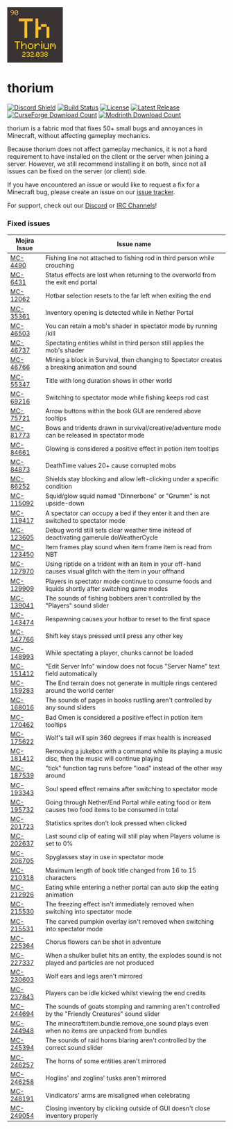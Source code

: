 <img alt="thorium Icon" src="src/main/resources/assets/thorium/icon.png" width="128">

# thorium

[![Discord Shield](https://discordapp.com/api/guilds/938463953644847205/widget.png?style=shield)](https://discord.gg/bXG8H6PVuS)
[![Build Status](https://img.shields.io/github/workflow/status/PotassiumMC/thorium/build/master)](https://github.com/PotassiumMC/thorium/actions)
[![License](https://img.shields.io/github/license/PotassiumMC/thorium)](https://github.com/PotassiumMC/thorium/blob/master/LICENSE)
[![Latest Release](https://img.shields.io/github/v/release/PotassiumMC/thorium)](https://github.com/PotassiumMC/thorium/releases)
[![CurseForge Download Count](https://cf.way2muchnoise.eu/full_thorium_downloads.svg)](https://www.curseforge.com/minecraft/mc-mods/thorium)
[![Modrinth Download Count](https://img.shields.io/modrinth/dt/ImUQFWcy?label=modrinth%20downloads)](https://modrinth.com/mod/thorium)

thorium is a fabric mod that fixes 50+ small bugs and annoyances in Minecraft, without affecting gameplay mechanics.

Because thorium does not affect gameplay mechanics, it is not a hard requirement to have installed on the client or the server when joining a server.
However, we still recommend installing it on both, since not all issues can be fixed on the server (or client) side.

If you have encountered an issue or would like to request a fix for a Minecraft bug, please create an issue on our [issue tracker](https://github.com/PotassiumMC/thorium/issues/new/choose).

For support, check out our [Discord](https://discord.gg/bXG8H6PVuS) or [IRC Channels](https://webchat.esper.net/?channels=potassium)!

### Fixed issues

<!-- Sorry for the horrible table formatting -->
| Mojira Issue | Issue name |
|---|---|
| [MC-4490](https://bugs.mojang.com/browse/MC-4490) | Fishing line not attached to fishing rod in third person while crouching |
| [MC-6431](https://bugs.mojang.com/browse/MC-6431) | Status effects are lost when returning to the overworld from the exit end portal |
| [MC-12062](https://bugs.mojang.com/browse/MC-12062) | Hotbar selection resets to the far left when exiting the end |
| [MC-35361](https://bugs.mojang.com/browse/MC-35361) | Inventory opening is detected while in Nether Portal |
| [MC-46503](https://bugs.mojang.com/browse/MC-46503) | You can retain a mob's shader in spectator mode by running /kill |
| [MC-46737](https://bugs.mojang.com/browse/MC-46737) | Spectating entities whilst in third person still applies the mob's shader |
| [MC-46766](https://bugs.mojang.com/browse/MC-46766) | Mining a block in Survival, then changing to Spectator creates a breaking animation and sound |
| [MC-55347](https://bugs.mojang.com/browse/MC-55347) | Title with long duration shows in other world |
| [MC-69216](https://bugs.mojang.com/browse/MC-69216) | Switching to spectator mode while fishing keeps rod cast |
| [MC-75721](https://bugs.mojang.com/browse/MC-75721) | Arrow buttons within the book GUI are rendered above tooltips |
| [MC-81773](https://bugs.mojang.com/browse/MC-81773) | Bows and tridents drawn in survival/creative/adventure mode can be released in spectator mode |
| [MC-84661](https://bugs.mojang.com/browse/MC-84661) | Glowing is considered a positive effect in potion item tooltips |
| [MC-84873](https://bugs.mojang.com/browse/MC-84873) | DeathTime values 20+ cause corrupted mobs |
| [MC-86252](https://bugs.moajng.com/browse/MC-86252) | Shields stay blocking and allow left-clicking under a specific condition |
| [MC-115092](https://bugs.mojang.com/browse/MC-115092) | Squid/glow squid named "Dinnerbone" or "Grumm" is not upside-down |
| [MC-119417](https://bugs.mojang.com/browse/MC-119417) | A spectator can occupy a bed if they enter it and then are switched to spectator mode |
| [MC-123605](https://bugs.mojang.com/browse/MC-123605) | Debug world still sets clear weather time instead of deactivating gamerule doWeatherCycle |
| [MC-123450](https://bugs.mojang.com/browse/MC-123450) | Item frames play sound when item frame item is read from NBT |
| [MC-127970](https://bugs.mojang.com/browse/MC-127970) | Using riptide on a trident with an item in your off-hand causes visual glitch with the item in your offhand |
| [MC-129909](https://bugs.mojang.com/browse/MC-129909) | Players in spectator mode continue to consume foods and liquids shortly after switching game modes |
| [MC-139041](https://bugs.mojang.com/browse/MC-139041) | The sounds of fishing bobbers aren't controlled by the "Players" sound slider |
| [MC-143474](https://bugs.mojang.com/browse/MC-143474) | Respawning causes your hotbar to reset to the first space |
| [MC-147766](https://bugs.mojang.com/browse/MC-147766) | Shift key stays pressed until press any other key |
| [MC-148993](https://bugs.mojang.com/browse/MC-148993) | While spectating a player, chunks cannot be loaded |
| [MC-151412](https://bugs.mojang.com/browse/MC-151412) | "Edit Server Info" window does not focus "Server Name" text field automatically |
| [MC-159283](https://bugs.mojang.com/browse/MC-159283) | The End terrain does not generate in multiple rings centered around the world center |
| [MC-168016](https://bugs.mojang.com/browse/MC-168016) | The sounds of pages in books rustling aren't controlled by any sound sliders |
| [MC-170462](https://bugs.mojang.com/browse/MC-170462) | Bad Omen is considered a positive effect in potion item tooltips |
| [MC-175622](https://bugs.mojang.com/browse/MC-175622) | Wolf's tail will spin 360 degrees if max health is increased |
| [MC-181412](https://bugs.mojang.com/browse/MC-181412) | Removing a jukebox with a command while its playing a music disc, then the music will continue playing |
| [MC-187539](https://bugs.mojang.com/browse/MC-187539) | "tick" function tag runs before "load" instead of the other way around |
| [MC-193343](https://bugs.mojang.com/browse/MC-193343) | Soul speed effect remains after switching to spectator mode |
| [MC-195732](https://bugs.mojang.com/browse/MC-195732) | Going through Nether/End Portal while eating food or item causes two food items to be consumed in total |
| [MC-201723](https://bugs.mojang.com/browse/MC-201723) | Statistics sprites don't look pressed when clicked |
| [MC-202637](https://bugs.mojang.com/browse/MC-202637) | Last sound clip of eating will still play when Players volume is set to 0% |
| [MC-206705](https://bugs.mojang.com/browse/MC-206705) | Spyglasses stay in use in spectator mode |
| [MC-210318](https://bugs.mojang.com/browse/MC-210318) | Maximum length of book title changed from 16 to 15 characters |
| [MC-212926](https://bugs.mojang.com/browse/MC-212926) | Eating while entering a nether portal can auto skip the eating animation |
| [MC-215530](https://bugs.mojang.com/browse/MC-215530) | The freezing effect isn't immediately removed when switching into spectator mode |
| [MC-215531](https://bugs.mojang.com/browse/MC-215531) | The carved pumpkin overlay isn't removed when switching into spectator mode |
| [MC-225364](https://bugs.mojang.com/browse/MC-225364) | Chorus flowers can be shot in adventure |
| [MC-227337](https://bugs.mojang.com/browse/MC-227337) | When a shulker bullet hits an entity, the explodes sound is not played and particles are not produced |
| [MC-230603](https://bugs.mojang.com/browse/MC-230603) | Wolf ears and legs aren't mirrored |
| [MC-237843](https://bugs.mojang.com/browse/MC-237843) | Players can be idle kicked whilst viewing the end credits |
| [MC-244694](https://bugs.mojang.com/browse/MC-244694) | The sounds of goats stomping and ramming aren't controlled by the "Friendly Creatures" sound slider |
| [MC-244948](https://bugs.mojang.com/browse/MC-244948) | The minecraft:item.bundle.remove_one sound plays even when no items are unpacked from bundles |
| [MC-245394](https://bugs.mojang.com/browse/MC-245394) | The sounds of raid horns blaring aren't controlled by the correct sound slider |
| [MC-246257](https://bugs.mojang.com/browse/MC-246257) | The horns of some entities aren't mirrored | 
| [MC-246258](https://bugs.mojang.com/browse/MC-246258) | Hoglins' and zoglins' tusks aren't mirrored |
| [MC-248191](https://bugs.mojang.com/browse/MC-248191) | Vindicators' arms are misaligned when celebrating |
| [MC-249054](https://bugs.mojang.com/browse/MC-249054) | Closing inventory by clicking outside of GUI doesn't close inventory properly |
